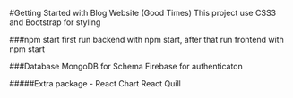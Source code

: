 #Getting Started with Blog Website (Good Times)
This project use CSS3 and Bootstrap for styling

###npm start
first run backend with npm start, after that run frontend with npm start

###Database
MongoDB for Schema
Firebase for authenticaton

#####Extra package -
React Chart
React Quill
